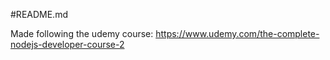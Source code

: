 #README.md

Made following the udemy course: https://www.udemy.com/the-complete-nodejs-developer-course-2
